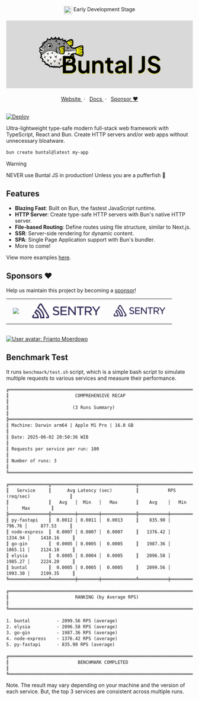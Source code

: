 <section align="center">
  <img align="top" src="https://media.tenor.com/yjOrdcOkLPUAAAAj/green-dot.gif" width="22px" height="22px" />
  <span>Early Development Stage</span>
<section>

<br/>

<section>
  <img src="https://github.com/mgilangjanuar/buntal/raw/main/banner.png" alt="Buntal JS"/>
</section>

<br/>

<section align="center">
  <a href="https://buntaljs.org" target="_blank">
    Website
  </a>
  <span> &nbsp;&middot; &nbsp;</span>
  <a href="https://buntaljs.org/docs" target="_blank">
    Docs
  </a>
  <span> &nbsp;&middot; &nbsp;</span>
  <a href="https://github.com/sponsors/mgilangjanuar" target="_blank">
    Sponsor &hearts;
  </a>
</section>

<br/>

<section align="left" markdown="1">

[![Deploy](https://github.com/mgilangjanuar/buntal/actions/workflows/deploy.yml/badge.svg)](https://github.com/mgilangjanuar/buntal/actions/workflows/deploy.yml)

<p>Ultra-lightweight type-safe modern full-stack web framework with TypeScript, React and Bun. Create HTTP servers and/or web apps without unnecessary bloatware.</p>

```bash
bun create buntal@latest my-app
```

> [!WARNING]
> NEVER use Buntal JS in production! Unless you are a pufferfish 🐡

## Features

- **Blazing Fast**: Built on Bun, the fastest JavaScript runtime.
- **HTTP Server**: Create type-safe HTTP servers with Bun's native HTTP server.
- **File-based Routing**: Define routes using file structure, similar to Next.js.
- **SSR**: Server-side rendering for dynamic content.
- **SPA**: Single Page Application support with Bun's bundler.
- More to come!

View more examples [here](/examples).

## Sponsors ❤️

Help us maintain this project by becoming a [sponsor](https://github.com/sponsors/mgilangjanuar)!

<table>
  <tr>
    <td style="padding: 12px 18px;">
      <a href="https://m.do.co/c/4aad6c899906">
          <img src="https://opensource.nyc3.cdn.digitaloceanspaces.com/attribution/assets/SVG/DO_Logo_horizontal_blue.svg" width="201px">
      </a>
    </td>
    <td style="padding: 12px 18px;">
      <a href="https://cloudflare.com/?ref=buntaljs">
        <picture>
          <source media="(prefers-color-scheme: dark)" srcset="https://raw.githubusercontent.com/mgilangjanuar/buntal/refs/heads/main/apps/web/public/cf-dark.svg">
          <source media="(prefers-color-scheme: light)" srcset="https://raw.githubusercontent.com/mgilangjanuar/buntal/refs/heads/main/apps/web/public/cf.svg">
          <img src="apps/web/public/sentry-wordmark-dark-400x88.svg" width="184px">
        </picture>
      </a>
    </td>
    <td style="padding: 12px 18px;">
      <a href="https://sentry.io?ref=buntaljs">
        <picture>
          <source media="(prefers-color-scheme: dark)" srcset="https://raw.githubusercontent.com/mgilangjanuar/buntal/refs/heads/main/apps/web/public/sentry-wordmark-light-400x88.svg">
          <source media="(prefers-color-scheme: light)" srcset="https://raw.githubusercontent.com/mgilangjanuar/buntal/refs/heads/main/apps/web/public/sentry-wordmark-dark-400x88.svg">
          <img src="apps/web/public/sentry-wordmark-dark-400x88.svg" width="140px">
        </picture>
      </a>
    </td>
  </tr>
</table>

<br />

<!-- sponsors --><a href="https://github.com/moerdowo"><img src="https:&#x2F;&#x2F;github.com&#x2F;moerdowo.png" width="60px" alt="User avatar: Frianto Moerdowo" /></a><!-- sponsors -->

## Benchmark Test

It runs `benchmark/test.sh` script, which is a simple bash script to simulate multiple requests to various services and measure their performance.

```
╔════════════════════════════════════════════════════════════════════════════╗
║                         COMPREHENSIVE RECAP                                ║
║                        (3 Runs Summary)                                    ║
╠════════════════════════════════════════════════════════════════════════════╣
║ Machine: Darwin arm64 | Apple M1 Pro | 16.0 GB                             ║
║ Date: 2025-06-02 20:50:36 WIB                                              ║
║ Requests per service per run: 100                                          ║
║ Number of runs: 3                                                          ║
╚════════════════════════════════════════════════════════════════════════════╝

╔═══════════════╦════════════════════════════════╦═══════════════════════════════════════╗
║   Service     ║      Avg Latency (sec)         ║           RPS (req/sec)               ║
║               ║   Avg   │  Min   │   Max       ║    Avg    │   Min    │     Max        ║
╠═══════════════╬═════════╪════════╪═════════════╬═══════════╪══════════╪════════════════╣
║ py-fastapi    ║  0.0012 │ 0.0011 │  0.0013     ║    835.90 │   796.76 │     877.53     ║
║ node-express  ║  0.0007 │ 0.0007 │  0.0007     ║   1376.42 │  1334.94 │    1418.16     ║
║ go-gin        ║  0.0005 │ 0.0005 │  0.0005     ║   1987.36 │  1865.11 │    2124.18     ║
║ elysia        ║  0.0005 │ 0.0004 │  0.0005     ║   2096.58 │  1985.27 │    2224.20     ║
║ buntal        ║  0.0005 │ 0.0005 │  0.0005     ║   2099.56 │  1993.30 │    2199.35     ║
╚═══════════════╩═════════╪════════╪═════════════╩═══════════╪══════════╪════════════════╝

╔════════════════════════════════════════════════════════════════════════════╗
║                         RANKING (by Average RPS)                           ║
╚════════════════════════════════════════════════════════════════════════════╝

1. buntal          - 2099.56 RPS (average)
2. elysia          - 2096.58 RPS (average)
3. go-gin          - 1987.36 RPS (average)
4. node-express    - 1376.42 RPS (average)
5. py-fastapi      - 835.90 RPS (average)

╔════════════════════════════════════════════════════════════════════════════╗
║                          BENCHMARK COMPLETED                               ║
╚════════════════════════════════════════════════════════════════════════════╝
```

Note. The result may vary depending on your machine and the version of each service. But, the top 3 services are consistent across multiple runs.

</section>
